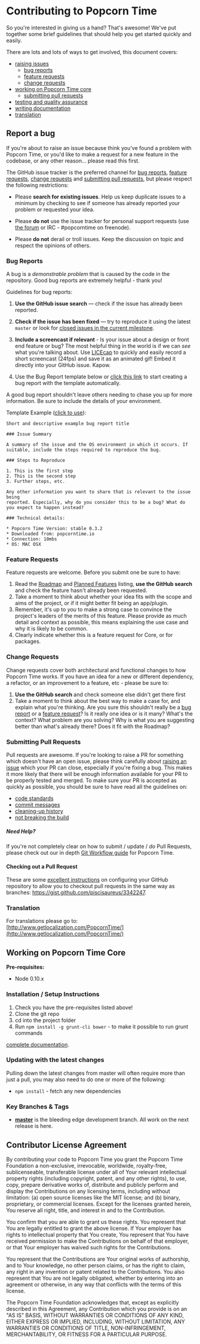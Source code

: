 # Contributing to Popcorn Time

So you're interested in giving us a hand? That's awesome! We've put together some brief guidelines that should help
you get started quickly and easily.

There are lots and lots of ways to get involved, this document covers:

* [raising issues](#report-a-bug)
    * [bug reports](#bugs)
    * [feature requests](#features)
    * [change requests](#changes)
* [working on Popcorn Time core](#core)
    * [submitting pull requests](#pull-requests)
* [testing and quality assurance](#testing)
* [writing documentation](#documentation)
* [translation](#translation)


<a name="report-a-bug"></a>
## Report a bug

If you're about to raise an issue because think you've found a problem with Popcorn Time, or you'd like to make a request
for a new feature in the codebase, or any other reason… please read this first.

The GitHub issue tracker is the preferred channel for [bug reports](#bugs),
[feature requests](#features), [change requests](#changes) and [submitting pull
requests](#pull-requests), but please respect the following restrictions:

* Please **search for existing issues**. Help us keep duplicate issues to a minimum by checking to see if someone
has already reported your problem or requested your idea.

* Please **do not** use the issue tracker for personal support requests (use
  [the forum](http://discuss.popcorntime.io) or IRC - #popcorntime on freenode).

* Please **do not** derail or troll issues. Keep the discussion on topic and respect the opinions of others.

<a name="bugs"></a>
### Bug Reports

A bug is a _demonstrable problem_ that is caused by the code in the repository.
Good bug reports are extremely helpful - thank you!

Guidelines for bug reports:

1. **Use the GitHub issue search** &mdash; check if the issue has already been reported.

2. **Check if the issue has been fixed** &mdash; try to reproduce it using the latest `master` or look for [closed issues in the current milestone](https://github.com/popcorn-official/popcorn-app/issues?milestone=2&page=1&state=closed).

3. **Include a screencast if relevant** - Is your issue about a design or front end feature or bug? The most
helpful thing in the world is if we can *see* what you're talking about.
Use [LICEcap](http://www.cockos.com/licecap/) to quickly and easily record a short screencast (24fps) and save it as an animated gif! Embed it directly into your GitHub issue. Kapow.

3. Use the Bug Report template below or [click this link](https://github.com/popcorn-official/popcorn-app/issues/new?title=Bug%3A%20&body=%23%23%23%20Issue%20Summary%0A%0A%23%23%23%20Steps%20to%20Reproduce%0A%0A1.%20This%20is%20the%20first%20step%0A%0AThis%20is%20a%20bug%20because...%0A%0A%23%23%23%20Technical%20details%0A%0A*%20Popcorn%20Time%20Version%3A%20(stable%2Fmaster)%20-%20latest%20commit%3A%20%20INSERT%20COMMIT%20REF%0A*%20Downloaded%20from%3A%20%0A*%20Connection%3A%0A*%20OS%3A) to start creating a bug report with the template automatically.

A good bug report shouldn't leave others needing to chase you up for more information. Be sure to include the
details of your environment.

Template Example ([click to use](https://github.com/popcorn-official/popcorn-app/issues/new?title=Bug%3A%20&body=%23%23%23%20Issue%20Summary%0A%0A%23%23%23%20Steps%20to%20Reproduce%0A%0A1.%20This%20is%20the%20first%20step%0A%0AThis%20is%20a%20bug%20because...%0A%0A%23%23%23%20Technical%20details%0A%0A*%20Popcorn%20Time%20Version%3A%20(stable%2Fmaster)%20-%20latest%20commit%3A%20%20INSERT%20COMMIT%20REF%0A*%20Downloaded%20from%3A%20%0A*%20Connection%3A%0A*%20OS%3A)):
```
Short and descriptive example bug report title

### Issue Summary

A summary of the issue and the OS environment in which it occurs. If
suitable, include the steps required to reproduce the bug.

### Steps to Reproduce

1. This is the first step
2. This is the second step
3. Further steps, etc.

Any other information you want to share that is relevant to the issue being
reported. Especially, why do you consider this to be a bug? What do you expect to happen instead?

### Technical details:

* Popcorn Time Version: stable 0.3.2
* Downloaded from: popcorntime.io
* Connection: 10mbs
* OS: MAC OSX
```

<a name="features"></a>
### Feature Requests

Feature requests are welcome. Before you submit one be sure to have:

1. Read the [Roadmap](https://github.com/popcorn-official/popcorn-app/wiki/RoadMap) and
[Planned Features](https://github.com/popcorn-official/popcorn-app/wiki/Planned-Features) listing, **use the GitHub search** and check the feature hasn't already been requested.
2. Take a moment to think about whether your idea fits with the scope and aims of the project, or if it might
better fit being an app/plugin.
3. Remember, it's up to *you* to make a strong case to convince the project's leaders of the merits of this
feature. Please provide as much detail and context as possible, this means explaining the use case and why it is
likely to be common.
4. Clearly indicate whether this is a feature request for Core, or for packages.


<a name="changes"></a>
### Change Requests

Change requests cover both architectural and functional changes to how Popcorn Time works. If you have an idea for a
new or different dependency, a refactor, or an improvement to a feature, etc  - please be sure to:

1. **Use the GitHub search** and check someone else didn't get there first
2. Take a moment to think about the best way to make a case for, and explain what you're thinking. Are you sure
this shouldn't really be a [bug report](#bug-reports) or a [feature request](#feature-requests)? Is it really one
idea or is it many? What's the context? What problem are you solving? Why is what you are suggesting better than
what's already there? Does it fit with the Roadmap?


<a name="pull-requests"></a>
### Submitting Pull Requests

Pull requests are awesome. If you're looking to raise a PR for something which doesn't have an open issue, please think carefully about [raising an issue](#report-a-bug) which your PR can close, especially if you're fixing a bug. This makes it more likely that there will be enough information available for your PR to be properly tested and merged. To make sure your PR is accepted as quickly as possible, you should be sure to have read
all the guidelines on:

* [code standards](https://github.com/popcorn-official/popcorn-app/wiki/Code-Standards)
* [commit messages](https://github.com/popcorn-official/popcorn-app/wiki/Git-Workflow#commit-messages)
* [cleaning-up history](https://github.com/popcorn-official/popcorn-app/wiki/Git-Workflow#clean-up-history)
* [not breaking the build](https://github.com/popcorn-official/popcorn-app/wiki/Git-Workflow#check-it-passes-the-tests)

##### Need Help?

If you're not completely clear on how to submit / update / *do* Pull Requests, please check out our in depth
[Git Workflow guide](http://github.com/popcorn-official/popcorn-app/wiki/Git-Workflow) for Popcorn Time.


#### Checking out a Pull Request

These are some [excellent instructions](https://gist.github.com/piscisaureus/3342247) on configuring your GitHub
repository to allow you to checkout pull requests in the same way as branches:
<https://gist.github.com/piscisaureus/3342247>.


<a name="translation"></a>
### Translation

For translations please go to: [http://www.getlocalization.com/PopcornTime/](http://www.getlocalization.com/PopcornTime/)


<a name="core"></a>
## Working on Popcorn Time Core

**Pre-requisites:**

* Node 0.10.x

### Installation / Setup Instructions

1. Check you have the pre-requisites listed above!
1. Clone the git repo
1. cd into the project folder
1. Run `npm install -g grunt-cli bower` - to make it possible to run grunt commands

[complete documentation](https://github.com/popcorn-official/popcorn-app/wiki/Build-and-Debug).

### Updating with the latest changes

Pulling down the latest changes from master will often require more than just a pull, you may also need to do one
or more of the following:

 * `npm install` - fetch any new dependencies

### Key Branches & Tags

- **[master](https://github.com/popcorn-official/popcorn-app)** is the bleeding edge development branch. All work on the next
release is here.


## Contributor License Agreement

By contributing your code to Popcorn Time you grant the Popcorn Time Foundation a non-exclusive, irrevocable, worldwide,
royalty-free, sublicenseable, transferable license under all of Your relevant intellectual property rights
(including copyright, patent, and any other rights), to use, copy, prepare derivative works of, distribute and
publicly perform and display the Contributions on any licensing terms, including without limitation:
(a) open source licenses like the MIT license; and (b) binary, proprietary, or commercial licenses. Except for the
licenses granted herein, You reserve all right, title, and interest in and to the Contribution.

You confirm that you are able to grant us these rights. You represent that You are legally entitled to grant the
above license. If Your employer has rights to intellectual property that You create, You represent that You have
received permission to make the Contributions on behalf of that employer, or that Your employer has waived such
rights for the Contributions.

You represent that the Contributions are Your original works of authorship, and to Your knowledge, no other person
claims, or has the right to claim, any right in any invention or patent related to the Contributions. You also
represent that You are not legally obligated, whether by entering into an agreement or otherwise, in any way that
conflicts with the terms of this license.

The Popcorn Time Foundation acknowledges that, except as explicitly described in this Agreement, any Contribution which
you provide is on an "AS IS" BASIS, WITHOUT WARRANTIES OR CONDITIONS OF ANY KIND, EITHER EXPRESS OR IMPLIED,
INCLUDING, WITHOUT LIMITATION, ANY WARRANTIES OR CONDITIONS OF TITLE, NON-INFRINGEMENT, MERCHANTABILITY, OR FITNESS
FOR A PARTICULAR PURPOSE.
